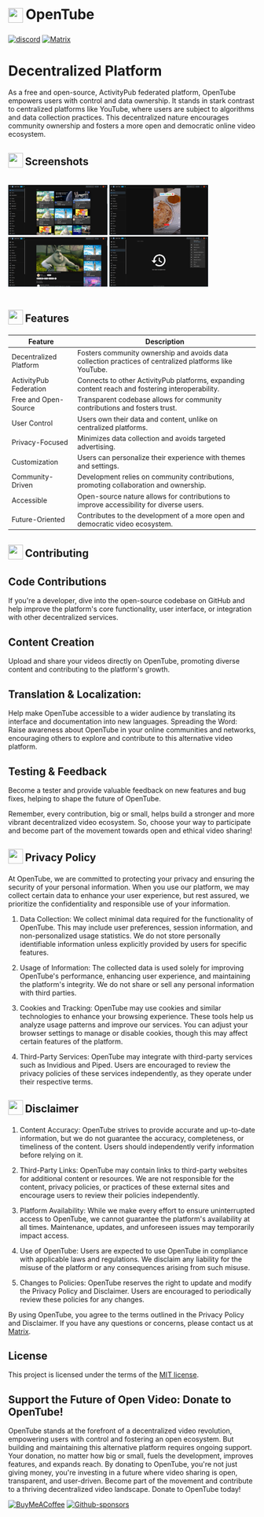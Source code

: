 <h1 align="left">
<sub>
<img  src="https://fosstube.web.app/info.svg"
      height="30"
      width="30">
</sub>
OpenTube
</h1>
<a href="https://discord.gg/hjYNHPaZ" target="_blank">

![discord](https://img.shields.io/badge/Discord-5865F2?style=for-the-badge&logo=discord&logoColor=white)</a>
<a href="https://matrix.to/#/#opensourceprojects:matrix.org" target="_blank">
![Matrix](https://img.shields.io/badge/matrix-000000?style=for-the-badge&logo=Matrix&logoColor=white)</a>




# Decentralized Platform
As a free and open-source, ActivityPub federated platform, OpenTube empowers users with control and data ownership. It stands in stark contrast to centralized platforms like YouTube, where users are subject to algorithms and data collection practices. This decentralized nature encourages community ownership and fosters a more open and democratic online video ecosystem.






<h2 align="left">
<sub>
<img  src="https://fosstube.web.app/screenshots.svg"
      height="30"
      width="30">
</sub>
Screenshots
</h2>

<div style="width:100%; display:flex; justify-content:space-between;">

[<img src="./public/preview1.png" width=40% alt="no internet">](https://fosstube.web.app/ss1.png)
[<img src="./public/preview2.png" width=40% alt="no internet">](https://fosstube.web.app/ss2.png)
[<img src="./public/preview3.png" width=40% alt="no internet">](https://web.app/dss1.png)
[<img src="./public/preview4.png" width=40% alt="no internet">](https://fosstube.web.app/dss2.png)

</div>

<h2 align="left">
<sub>
<img  src="https://fosstube.web.app/star.svg"
      height="30"
      width="30">
</sub>
Features
</h2>





| Feature           |    Description |
| ----------------- | --- |
| Decentralized Platform |	Fosters community ownership and avoids data collection practices of centralized platforms like YouTube. |
| ActivityPub Federation |	Connects to other ActivityPub platforms, expanding content reach and fostering interoperability. |
| Free and Open-Source | Transparent codebase allows for community contributions and fosters trust. |
| User Control |	Users own their data and content, unlike on centralized platforms. |
| Privacy-Focused |	Minimizes data collection and avoids targeted advertising. |
| Customization |	Users can personalize their experience with themes and settings. |
| Community-Driven |	Development relies on community contributions, promoting collaboration and ownership. |
| Accessible |	Open-source nature allows for contributions to improve accessibility for diverse users. |
| Future-Oriented |	Contributes to the development of a more open and democratic video ecosystem. |



<h2 align="left">
<sub>
<img  src="https://fosstube.web.app/contributing.svg"
      height="30"
      width="30">
</sub>
Contributing
</h2>

## Code Contributions
If you're a developer, dive into the open-source codebase on GitHub and help improve the platform's core functionality, user interface, or integration with other decentralized services.

## Content Creation
Upload and share your videos directly on OpenTube, promoting diverse content and contributing to the platform's growth.

## Translation & Localization: 
Help make OpenTube accessible to a wider audience by translating its interface and documentation into new languages.
Spreading the Word: Raise awareness about OpenTube in your online communities and networks, encouraging others to explore and contribute to this alternative video platform.

## Testing & Feedback
Become a tester and provide valuable feedback on new features and bug fixes, helping to shape the future of OpenTube.

Remember, every contribution, big or small, helps build a stronger and more vibrant decentralized video ecosystem. So, choose your way to participate and become part of the movement towards open and ethical video sharing!




<h2 align="left">
<sub>
<img  src="https://fosstube.web.app/lock.svg"
      height="30"
      width="30">
</sub>
Privacy Policy 
</h2>

At OpenTube, we are committed to protecting your privacy and ensuring the security of your personal information. When you use our platform, we may collect certain data to enhance your user experience, but rest assured, we prioritize the confidentiality and responsible use of your information.

1. Data Collection:
We collect minimal data required for the functionality of OpenTube. This may include user preferences, session information, and non-personalized usage statistics. We do not store personally identifiable information unless explicitly provided by users for specific features.

2. Usage of Information:
The collected data is used solely for improving OpenTube's performance, enhancing user experience, and maintaining the platform's integrity. We do not share or sell any personal information with third parties.

3. Cookies and Tracking:
OpenTube may use cookies and similar technologies to enhance your browsing experience. These tools help us analyze usage patterns and improve our services. You can adjust your browser settings to manage or disable cookies, though this may affect certain features of the platform.

4. Third-Party Services:
OpenTube may integrate with third-party services such as Invidious and Piped. Users are encouraged to review the privacy policies of these services independently, as they operate under their respective terms.

<h2 align="left">
<sub>
<img  src="https://files.mastodon.social/media_attachments/files/111/898/712/075/657/497/original/33ddc34458b38146.png"
      height="30"
      width="30">
</sub>
Disclaimer
</h2>

1. Content Accuracy:
OpenTube strives to provide accurate and up-to-date information, but we do not guarantee the accuracy, completeness, or timeliness of the content. Users should independently verify information before relying on it.

2. Third-Party Links:
OpenTube may contain links to third-party websites for additional content or resources. We are not responsible for the content, privacy policies, or practices of these external sites and encourage users to review their policies independently.

3. Platform Availability:
While we make every effort to ensure uninterrupted access to OpenTube, we cannot guarantee the platform's availability at all times. Maintenance, updates, and unforeseen issues may temporarily impact access.

4. Use of OpenTube:
Users are expected to use OpenTube in compliance with applicable laws and regulations. We disclaim any liability for the misuse of the platform or any consequences arising from such misuse.

5. Changes to Policies:
OpenTube reserves the right to update and modify the Privacy Policy and Disclaimer. Users are encouraged to periodically review these policies for any changes.

By using OpenTube, you agree to the terms outlined in the Privacy Policy and Disclaimer. If you have any questions or concerns, please contact us at [Matrix](https://matrix.to/#/#opensourceprojects:matrix.org).

## License

This project is licensed under the terms of the [MIT license](/LICENSE).


## Support the Future of Open Video: Donate to OpenTube!
OpenTube stands at the forefront of a decentralized video revolution, empowering users with control and fostering an open ecosystem. But building and maintaining this alternative platform requires ongoing support. Your donation, no matter how big or small, fuels the development, improves features, and expands reach. By donating to OpenTube, you're not just giving money, you're investing in a future where video sharing is open, transparent, and user-driven. Become part of the movement and contribute to a thriving decentralized video landscape. Donate to OpenTube today!



<a href="https://buymeacoffee.com/kamlendraxl" target="_blank">

![BuyMeACoffee](https://img.shields.io/badge/Buy%20Me%20a%20Coffee-ffdd00?style=for-the-badge&logo=buy-me-a-coffee&logoColor=black)</a>
<a href="https://github.com/sponsors/kamlendras" target="_blank">
![Github-sponsors](https://img.shields.io/badge/sponsor-30363D?style=for-the-badge&logo=GitHub-Sponsors&logoColor=#EA4AAA)</a>
